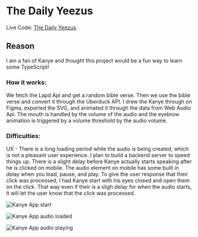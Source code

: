 # The Daily Yeezus

Live Code: [The Daily Yeezus](https://yeezus-gbertkim.vercel.app/).

## Reason

I am a fan of Kanye and thought this project would be a fun way to learn some TypeScript!

### How it works:

We fetch the Lapd Api and get a random bible verse. Then we use the bible verse and convert it through the Uberduck API. I drew the Kanye through on Figma, exported the SVG, and animated it through the data from Web Audio Api. The mouth is handled by the volume of the audio and the eyebrow animation is triggered by a volume threshold by the audio volume. 

### Difficulties:

UX - There is a long loading period while the audio is being created, which is not a pleasant user experience. I plan to build a backend server to speed things up. There is a slight delay before Kanye actually starts speaking after he is clicked on mobile. The audio element on mobile has some built in delay when you load, pause, and play. To give the user response that their click was processed, I had Kanye start with his eyes closed and open them on the click. That way even if their is a sligh delay for when the audio starts, it will let the user know that the click was processed. 

![Kanye App start](https://github.com/gbertkim/TheDailyYeezus/main/kanye-1.png?raw=true)

![Kanye App audio loaded](https://github.com/gbertkim/TheDailyYeezus/main/kanye-2.png?raw=true)

![Kanye App audio playing](https://github.com/gbertkim/TheDailyYeezus/main/kanye-3.png?raw=true)
